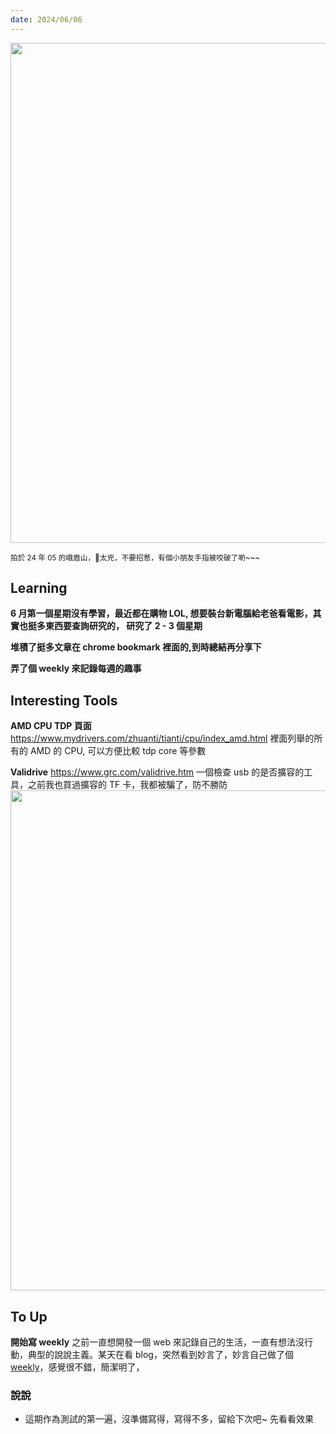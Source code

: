 ```yaml
---
date: 2024/06/06
---
```


<img src="https://gz-blog-storage-1252787757.cos.ap-guangzhou.myqcloud.com/weekly/2024/06/01.jpg" width="800" />

<small>拍於 24 年 05 的峨眉山，🐒太兇，不要招惹，有個小朋友手指被咬破了喲~~~</small>

## Learning

**6 月第一個星期沒有學習，最近都在購物 LOL, 想要裝台新電腦給老爸看電影，其實也挺多東西要查詢研究的， 研究了 2 - 3 個星期**

**堆積了挺多文章在 chrome bookmark 裡面的,到時總結再分享下**

**弄了個 weekly 來記錄每週的趣事**

## Interesting Tools

**AMD CPU TDP 頁面**
<https://www.mydrivers.com/zhuanti/tianti/cpu/index_amd.html>
裡面列舉的所有的 AMD 的 CPU, 可以方便比較 tdp core 等參數

**Validrive**
<https://www.grc.com/validrive.htm>
一個檢查 usb 的是否擴容的工具，之前我也買過擴容的 TF 卡，我都被騙了，防不勝防
<img src="https://gz-blog-storage-1252787757.cos.ap-guangzhou.myqcloud.com/weekly/2024/06/01validrive.jpg" width="800" />

## To Up

**開始寫 weekly**
之前一直想開發一個 web 來記錄自己的生活，一直有想法沒行動，典型的說說主義。某天在看 blog，突然看到妙言了，妙言自己做了個 [weekly](https://github.com/tw93/weekly)，感覺很不錯，簡潔明了，


### 說說

* 這期作為測試的第一遍，沒準備寫得，寫得不多，留給下次吧~ 先看看效果